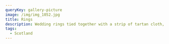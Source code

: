 ```yaml
---
queryKey: gallery-picture
image: /img/img_1052.jpg
title: Rings
description: Wedding rings tied together with a strip of tartan cloth, lying on a kilt.
tags:
  - Scotland
---
```

